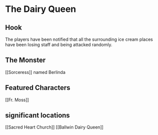 # The Dairy Queen
## Hook
The players have been notified that all the surrounding ice cream places have been losing staff and being attacked randomly. 

## The Monster
[[Sorceress]] named Berlinda

## Featured Characters
[[Fr. Moss]]

## significant locations
[[Sacred Heart Church]]
[[Ballwin Dairy Queen]]


